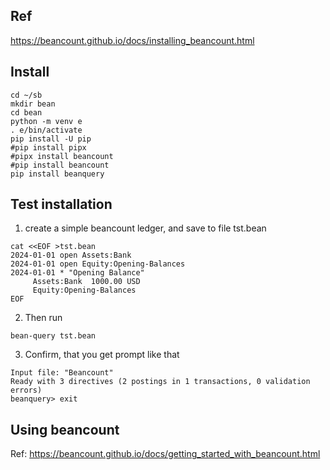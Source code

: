 ## Ref
https://beancount.github.io/docs/installing_beancount.html

## Install
```
cd ~/sb
mkdir bean
cd bean
python -m venv e
. e/bin/activate
pip install -U pip
#pip install pipx
#pipx install beancount
#pip install beancount
pip install beanquery
```

## Test installation
1. create a simple beancount ledger, and save to file tst.bean

 ```
 cat <<EOF >tst.bean
 2024-01-01 open Assets:Bank
 2024-01-01 open Equity:Opening-Balances
 2024-01-01 * "Opening Balance"
      Assets:Bank  1000.00 USD
      Equity:Opening-Balances
 EOF
 ```

2. Then run

 ```
 bean-query tst.bean
 ```

3. Confirm, that you get prompt like that

 ```
 Input file: "Beancount"
 Ready with 3 directives (2 postings in 1 transactions, 0 validation errors)
 beanquery> exit
 ```
 
 ## Using beancount
 
 Ref: https://beancount.github.io/docs/getting_started_with_beancount.html
 
 